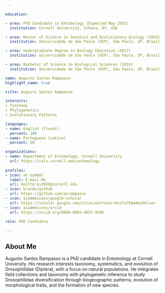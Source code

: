 ```yaml
---

education:

- area: PhD Candidate in Entomology (Expected May 2025)
  institution: Cornell University, Ithaca, NY, USA

- area: Master of Science in Genetics and Evolutionary Biology (2019)
  institution: Universidade de São Paulo (USP), São Paulo, SP, Brazil

- area: Undergraduate Degree in Biology Education (2017)
  institution: Universidade de São Paulo (USP), São Paulo, SP, Brazil

- area: Bachelor of Science in Biological Sciences (2016)
  institution: Universidade de São Paulo (USP), São Paulo, SP, Brazil

name: Augusto Santos Rampasso
highlight_name: true

title: Augusto Santos Rampasso

interests:
- Taxonomy
- Phylogenetics
- Evolutionary Patterns

languages:
- name: English (fluent)
  percent: 100
- name: Portuguese (native)
  percent: 50

organizations:
- name: Department of Entomology, Cornell University
  url: https://cals.cornell.edu/entomology
  
profiles:
- icon: at-symbol
  label: E-mail Me
  url: mailto:as3928@cornell.edu
- icon: brands/github
  url: https://github.com/asrampasso
- icon: academicons/google-scholar
  url: https://scholar.google.com/citations?user=6vsla7EAAAAJ&hl=en
- icon: academicons/orcid
  url: https://orcid.org/0000-0003-4857-9595
  
role: PhD Candidate

---
```


## About Me

Augusto Santos Rampasso is a PhD candidate in Entomology at Cornell University. His research interests taxonomy, systematics, and evolution of Drosophilidae (Diptera), with a focus on natural populations. He integrates field collections and taxonomy with phylogenetic inference to study Drosophilidae diversification through biogeographic patterns, evolution of morphological traits, and the formation of new species.
